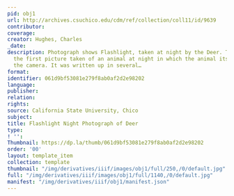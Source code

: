 ```yaml
---
pid: obj1
url: http://archives.csuchico.edu/cdm/ref/collection/coll11/id/9639
contributor: 
coverage: 
creator: Hughes, Charles
_date: 
description: Photograph shows Flashlight, taken at night by the Deer. This was reputedly
  the first picture taken of an animal at night in which the animal itself triggered
  the camera. It was written up in several…
format: 
identifier: 061d9bf53081e279f8ab0af2d2e98202
language: 
publisher: 
relation: 
rights: 
source: California State University, Chico
subject: 
title: Flashlight Night Photograph of Deer
type: 
! '': 
Thumbnail: https://dp.la/thumb/061d9bf53081e279f8ab0af2d2e98202
order: '00'
layout: template_item
collection: template
thumbnail: "/img/derivatives/iiif/images/obj1/full/250,/0/default.jpg"
full: "/img/derivatives/iiif/images/obj1/full/1140,/0/default.jpg"
manifest: "/img/derivatives/iiif/obj1/manifest.json"
---
```

